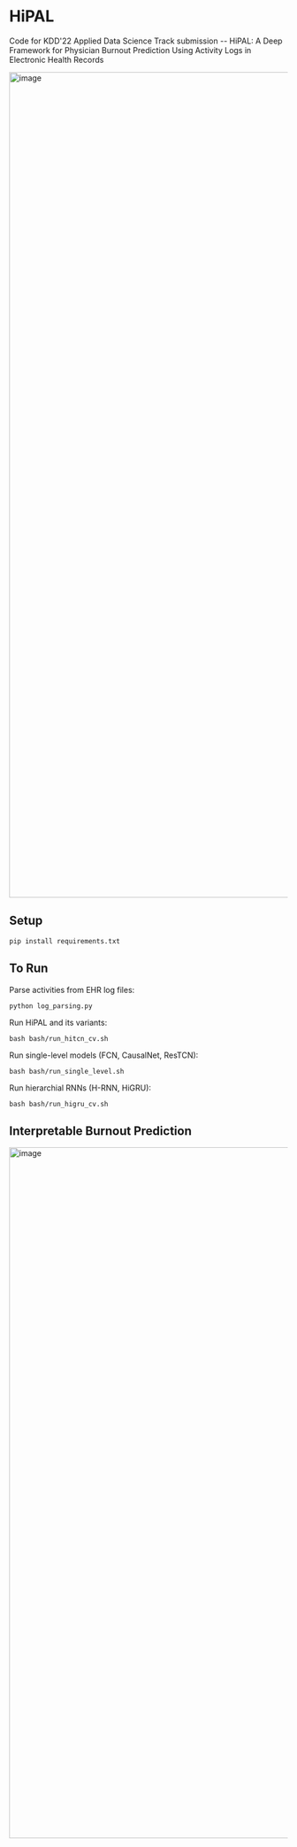 # HiPAL
Code for KDD'22 Applied Data Science Track submission -- HiPAL: A Deep Framework for Physician Burnout Prediction Using Activity Logs in Electronic Health Records

<img width="1491" alt="image" src="https://user-images.githubusercontent.com/12636809/153683643-512be547-c8aa-44f7-bf3c-687d58cffa5b.png">

## Setup
```
pip install requirements.txt
```

## To Run
Parse activities from EHR log files:
```
python log_parsing.py
```
Run HiPAL and its variants:
```
bash bash/run_hitcn_cv.sh
```
Run single-level models (FCN, CausalNet, ResTCN):
```
bash bash/run_single_level.sh
```
Run hierarchial RNNs (H-RNN, HiGRU):
```
bash bash/run_higru_cv.sh
```

## Interpretable Burnout Prediction


<img width="1248" alt="image" src="https://user-images.githubusercontent.com/12636809/161802902-446a600c-7cc8-4caf-8266-35805f2e4fac.png">




